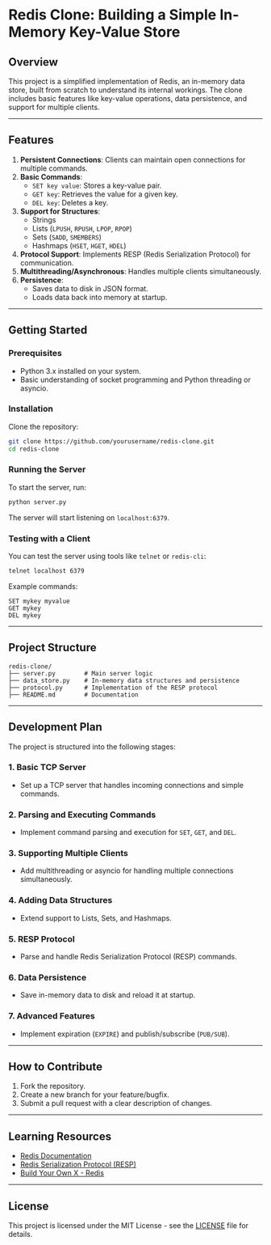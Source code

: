 # Redis Clone: Building a Simple In-Memory Key-Value Store

## Overview
This project is a simplified implementation of Redis, an in-memory data store, built from scratch to understand its internal workings. The clone includes basic features like key-value operations, data persistence, and support for multiple clients.

---

## Features
1. **Persistent Connections**: Clients can maintain open connections for multiple commands.
2. **Basic Commands**:
   - `SET key value`: Stores a key-value pair.
   - `GET key`: Retrieves the value for a given key.
   - `DEL key`: Deletes a key.
3. **Support for Structures**:
   - Strings
   - Lists (`LPUSH`, `RPUSH`, `LPOP`, `RPOP`)
   - Sets (`SADD`, `SMEMBERS`)
   - Hashmaps (`HSET`, `HGET`, `HDEL`)
4. **Protocol Support**: Implements RESP (Redis Serialization Protocol) for communication.
5. **Multithreading/Asynchronous**: Handles multiple clients simultaneously.
6. **Persistence**:
   - Saves data to disk in JSON format.
   - Loads data back into memory at startup.

---

## Getting Started

### Prerequisites
- Python 3.x installed on your system.
- Basic understanding of socket programming and Python threading or asyncio.

### Installation
Clone the repository:
```bash
git clone https://github.com/yourusername/redis-clone.git
cd redis-clone
```

### Running the Server
To start the server, run:
```bash
python server.py
```

The server will start listening on `localhost:6379`.

### Testing with a Client
You can test the server using tools like `telnet` or `redis-cli`:
```bash
telnet localhost 6379
```

Example commands:
```plaintext
SET mykey myvalue
GET mykey
DEL mykey
```

---

## Project Structure
```
redis-clone/
├── server.py        # Main server logic
├── data_store.py    # In-memory data structures and persistence
├── protocol.py      # Implementation of the RESP protocol
├── README.md        # Documentation
```

---

## Development Plan

The project is structured into the following stages:

### **1. Basic TCP Server**
- Set up a TCP server that handles incoming connections and simple commands.

### **2. Parsing and Executing Commands**
- Implement command parsing and execution for `SET`, `GET`, and `DEL`.

### **3. Supporting Multiple Clients**
- Add multithreading or asyncio for handling multiple connections simultaneously.

### **4. Adding Data Structures**
- Extend support to Lists, Sets, and Hashmaps.

### **5. RESP Protocol**
- Parse and handle Redis Serialization Protocol (RESP) commands.

### **6. Data Persistence**
- Save in-memory data to disk and reload it at startup.

### **7. Advanced Features**
- Implement expiration (`EXPIRE`) and publish/subscribe (`PUB/SUB`).

---

## How to Contribute
1. Fork the repository.
2. Create a new branch for your feature/bugfix.
3. Submit a pull request with a clear description of changes.

---

## Learning Resources
- [Redis Documentation](https://redis.io/docs/)
- [Redis Serialization Protocol (RESP)](https://redis.io/docs/reference/protocol-spec/)
- [Build Your Own X - Redis](https://github.com/codecrafters-io/build-your-own-x)

---

## License
This project is licensed under the MIT License - see the [LICENSE](LICENSE) file for details.
